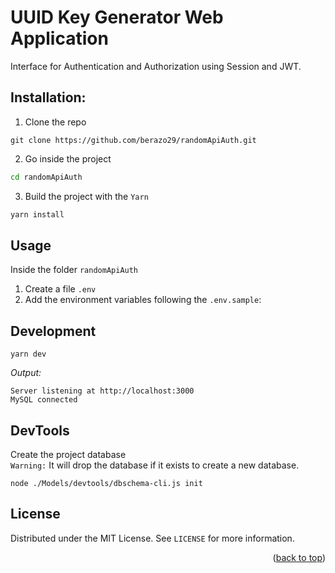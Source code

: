 # UUID Key Generator Web Application
Interface for Authentication and Authorization using Session and JWT.

## Installation:
1. Clone the repo
```git
git clone https://github.com/berazo29/randomApiAuth.git
```
2. Go inside the project
```sh
cd randomApiAuth
```
3. Build the project with the `Yarn` 
```js
yarn install
```

## Usage
Inside the folder `randomApiAuth` 
1. Create a file `.env` 
2. Add the environment variables following the `.env.sample`:

## Development
```
yarn dev
```
*Output:*
```
Server listening at http://localhost:3000
MySQL connected
```

## DevTools
Create the project database <br>
`Warning:` It will drop the database if it exists to create a new database.
```
node ./Models/devtools/dbschema-cli.js init
```



<!-- LICENSE -->
## License

Distributed under the MIT License. See `LICENSE` for more information.

<p align="right">(<a href="#top">back to top</a>)</p>

